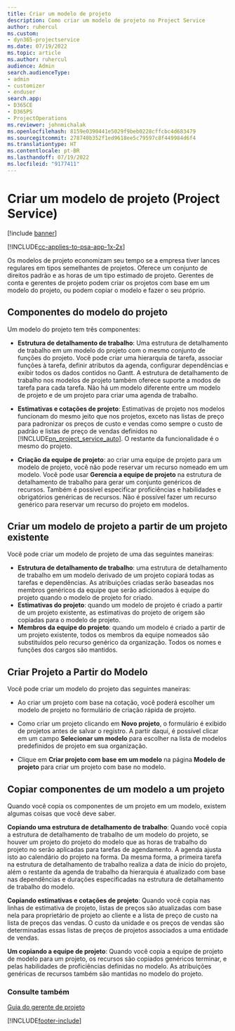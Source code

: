 ```yaml
---
title: Criar um modelo de projeto
description: Como criar um modelo de projeto no Project Service
author: ruhercul
ms.custom:
- dyn365-projectservice
ms.date: 07/19/2022
ms.topic: article
ms.author: ruhercul
audience: Admin
search.audienceType:
- admin
- customizer
- enduser
search.app:
- D365CE
- D365PS
- ProjectOperations
ms.reviewer: johnmichalak
ms.openlocfilehash: 8159e0390441e5029f9beb0228cffcbc4d683479
ms.sourcegitcommit: 278740b352f1ed9618ee5c79597c8f449984d6f4
ms.translationtype: HT
ms.contentlocale: pt-BR
ms.lasthandoff: 07/19/2022
ms.locfileid: "9177411"
---
```

# <a name="create-a-project-template-project-service"></a>Criar um modelo de projeto (Project Service)

[!include [banner](../includes/psa-now-project-operations.md)]

[!INCLUDE[cc-applies-to-psa-app-1x-2x](../includes/cc-applies-to-psa-app-1x-2x.md)]

Os modelos de projeto economizam seu tempo se a empresa tiver lances regulares em tipos semelhantes de projetos. Oferece um conjunto de direitos padrão e as horas de um tipo estimado de projeto. Gerentes de conta e gerentes de projeto podem criar os projetos com base em um modelo do projeto, ou podem copiar o modelo e fazer o seu próprio.  
  
## <a name="components-of-project-template"></a>Componentes do modelo do projeto
 Um modelo do projeto tem três componentes:  
  
- **Estrutura de detalhamento de trabalho**: Uma estrutura de detalhamento de trabalho em um modelo do projeto com o mesmo conjunto de funções do projeto. Você pode criar uma hierarquia de tarefa, associar funções à tarefa, definir atributos da agenda, configurar dependências e exibir todos os dados contidos no Gantt. A estrutura de detalhamento de trabalho nos modelos de projeto também oferece suporte a modos de tarefa para cada tarefa. Não há um modelo diferente entre um modelo de projeto e de um projeto para criar uma agenda de trabalho.  
  
- **Estimativas e cotações de projeto**: Estimativas de projeto nos modelos funcionam do mesmo jeito que nos projetos, exceto nas listas de preço para padronizar os preços de custo e vendas como sempre o custo de padrão e listas de preço de vendas definidos no [!INCLUDE[pn_project_service_auto](../includes/pn-project-service-auto.md)]. O restante da funcionalidade é o mesmo do projeto.  
  
- **Criação da equipe de projeto**: ao criar uma equipe de projeto para um modelo de projeto, você não pode reservar um recurso nomeado em um modelo. Você pode usar **Gerencia a equipe de projeto** na estrutura de detalhamento de trabalho para gerar um conjunto genéricos de recursos. Também é possível especificar proficiências e habilidades e obrigatórios genéricas de recursos. Não é possível fazer um recurso genérico para reservar um recurso do projeto em modelos.  

## <a name="create-a-project-template-from-an-existing-project"></a>Criar um modelo de projeto a partir de um projeto existente
Você pode criar um modelo de projeto de uma das seguintes maneiras:

- **Estrutura de detalhamento de trabalho**: uma estrutura de detalhamento de trabalho em um modelo derivado de um projeto copiará todas as tarefas e dependências. As atribuições criadas serão baseadas nos membros genéricos da equipe que serão adicionados à equipe do projeto quando o modelo de projeto for criado.
- **Estimativas do projeto**: quando um modelo de projeto é criado a partir de um projeto existente, as estimativas do projeto de origem são copiadas para o modelo de projeto.
- **Membros da equipe do projeto**: quando um modelo é criado a partir de um projeto existente, todos os membros da equipe nomeados são substituídos pelo recurso genérico da organização. Todos os nomes e funções dos cargos são mantidos.

## <a name="create-a-project-from-a-template"></a>Criar Projeto a Partir do Modelo  
 Você pode criar um modelo do projeto das seguintes maneiras:  
  
-   Ao criar um projeto com base na cotação, você poderá escolher um modelo de projeto no formulário de criação rápida de projeto.  
  
-   Como criar um projeto clicando em **Novo projeto**, o formulário é exibido de projetos antes de salvar o registro. A partir daqui, é possível clicar em um campo **Selecionar um modelo** para escolher na lista de modelos predefinidos de projeto em sua organização.  
  
-   Clique em **Criar projeto com base em um modelo** na página **Modelo de projeto** para criar um projeto com base no modelo.  
  
## <a name="copying-components-of-a-template-to-a-project"></a>Copiar componentes de um modelo a um projeto  
 Quando você copia os componentes de um projeto em um modelo, existem algumas coisas que você deve saber.  
  
 **Copiando uma estrutura de detalhamento de trabalho**: Quando você copia a estrutura de detalhamento de trabalho de um modelo do projeto, se houver um projeto do projeto do modelo que as horas de trabalho do projeto no serão aplicadas para tarefas de agendamento. A agenda ajusta isto ao calendário do projeto na forma. Da mesma forma, a primeira tarefa na estrutura de detalhamento de trabalho realiza a data de início do projeto, além o restante da agenda de trabalho da hierarquia é atualizado com base nas dependências e durações especificadas na estrutura de detalhamento de trabalho do modelo.  
  
 **Copiando estimativas e cotações de projeto**: Quando você copia nas linhas de estimativa de projeto, listas de preços são atualizadas com base nela para proprietário de projeto ao cliente e a lista de preço de custo na lista de preços das vendas. O custo da unidade e os preços de vendas são determinadas essas listas de preços de projetos associados a uma entidade de vendas.  
  
 **Um copiando a equipe de projeto**: Quando você copia a equipe de projeto de modelo para um projeto, os recursos são copiados genéricos terminar, e pelas habilidades de proficiências definidas no modelo. As atribuições genéricas de recursos também são mantidas no modelo do projeto.  
  
### <a name="see-also"></a>Consulte também  
 [Guia do gerente de projeto](../psa/project-manager-guide.md)


[!INCLUDE[footer-include](../includes/footer-banner.md)]
